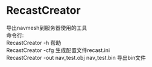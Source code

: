 # RecastCreator </br>
导出navmesh到服务器使用的工具 </br>
命令行: </br>
       RecastCreator -h                             帮助 </br>
       RecastCreator -cfg                           生成配置文件recast.ini </br>
       RecastCreator -out nav_test.obj nav_test.bin 导出bin文件     
